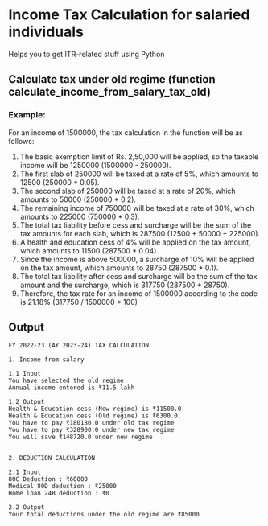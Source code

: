 # Income Tax Calculation for salaried individuals

Helps you to get ITR-related stuff using Python

## Calculate tax under old regime (function calculate_income_from_salary_tax_old)
  
### Example:
For an income of 1500000, the tax calculation in the function will be as follows:

1. The basic exemption limit of Rs. 2,50,000 will be applied, so the taxable income will be 1250000 (1500000 - 250000).
2. The first slab of 250000 will be taxed at a rate of 5%, which amounts to 12500 (250000 * 0.05).
3. The second slab of 250000 will be taxed at a rate of 20%, which amounts to 50000 (250000 * 0.2).
4. The remaining income of 750000 will be taxed at a rate of 30%, which amounts to 225000 (750000 * 0.3).
5. The total tax liability before cess and surcharge will be the sum of the tax amounts for each slab, which is 287500 (12500 + 50000 + 225000).
6. A health and education cess of 4% will be applied on the tax amount, which amounts to 11500 (287500 * 0.04).
7. Since the income is above 500000, a surcharge of 10% will be applied on the tax amount, which amounts to 28750 (287500 * 0.1).
8. The total tax liability after cess and surcharge will be the sum of the tax amount and the surcharge, which is 317750 (287500 + 28750).
9. Therefore, the tax rate for an income of 1500000 according to the code is 21.18% (317750 / 1500000 * 100)


## Output
```
FY 2022-23 (AY 2023-24) TAX CALCULATION

1. Income from salary

1.1 Input
You have selected the old regime
Annual income entered is ₹11.5 lakh

1.2 Output
Health & Education cess (New regime) is ₹11500.0.
Health & Education cess (Old regime) is ₹6300.0.
You have to pay ₹180180.0 under old tax regime
You have to pay ₹328900.0 under new tax regime
You will save ₹148720.0 under new regime


2. DEDUCTION CALCULATION

2.1 Input
80C Deduction : ₹60000
Medical 80D deduction : ₹25000
Home loan 24B deduction : ₹0

2.2 Output
Your total deductions under the old regime are ₹85000
```
